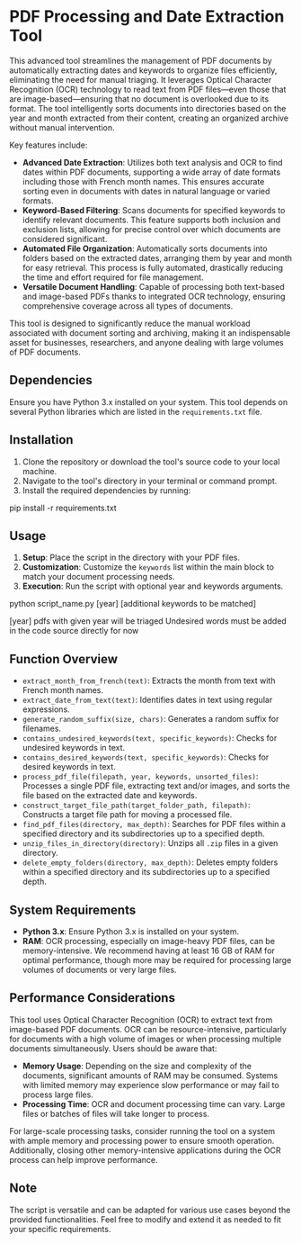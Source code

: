 # PDF Processing and Date Extraction Tool

This advanced tool streamlines the management of PDF documents by automatically extracting dates and keywords to organize files efficiently, eliminating the need for manual triaging. It leverages Optical Character Recognition (OCR) technology to read text from PDF files—even those that are image-based—ensuring that no document is overlooked due to its format. The tool intelligently sorts documents into directories based on the year and month extracted from their content, creating an organized archive without manual intervention.

Key features include:
- **Advanced Date Extraction**: Utilizes both text analysis and OCR to find dates within PDF documents, supporting a wide array of date formats including those with French month names. This ensures accurate sorting even in documents with dates in natural language or varied formats.
- **Keyword-Based Filtering**: Scans documents for specified keywords to identify relevant documents. This feature supports both inclusion and exclusion lists, allowing for precise control over which documents are considered significant.
- **Automated File Organization**: Automatically sorts documents into folders based on the extracted dates, arranging them by year and month for easy retrieval. This process is fully automated, drastically reducing the time and effort required for file management.
- **Versatile Document Handling**: Capable of processing both text-based and image-based PDFs thanks to integrated OCR technology, ensuring comprehensive coverage across all types of documents.

This tool is designed to significantly reduce the manual workload associated with document sorting and archiving, making it an indispensable asset for businesses, researchers, and anyone dealing with large volumes of PDF documents.

## Dependencies

Ensure you have Python 3.x installed on your system. This tool depends on several Python libraries which are listed in the `requirements.txt` file.

## Installation

1. Clone the repository or download the tool's source code to your local machine.
2. Navigate to the tool's directory in your terminal or command prompt.
3. Install the required dependencies by running:


pip install -r requirements.txt


## Usage

1. **Setup**: Place the script in the directory with your PDF files.
2. **Customization**: Customize the `keywords` list within the main block to match your document processing needs.
3. **Execution**: Run the script with optional year and keywords arguments.


python script_name.py [year] [additional keywords to be matched]

[year] pdfs with given year will be triaged
Undesired words must be added in the code source directly for now

## Function Overview

- `extract_month_from_french(text)`: Extracts the month from text with French month names.
- `extract_date_from_text(text)`: Identifies dates in text using regular expressions.
- `generate_random_suffix(size, chars)`: Generates a random suffix for filenames.
- `contains_undesired_keywords(text, specific_keywords)`: Checks for undesired keywords in text.
- `contains_desired_keywords(text, specific_keywords)`: Checks for desired keywords in text.
- `process_pdf_file(filepath, year, keywords, unsorted_files)`: Processes a single PDF file, extracting text and/or images, and sorts the file based on the extracted date and keywords.
- `construct_target_file_path(target_folder_path, filepath)`: Constructs a target file path for moving a processed file.
- `find_pdf_files(directory, max_depth)`: Searches for PDF files within a specified directory and its subdirectories up to a specified depth.
- `unzip_files_in_directory(directory)`: Unzips all `.zip` files in a given directory.
- `delete_empty_folders(directory, max_depth)`: Deletes empty folders within a specified directory and its subdirectories up to a specified depth.

## System Requirements

- **Python 3.x**: Ensure Python 3.x is installed on your system.
- **RAM**: OCR processing, especially on image-heavy PDF files, can be memory-intensive. We recommend having at least 16 GB of RAM for optimal performance, though more may be required for processing large volumes of documents or very large files.

## Performance Considerations

This tool uses Optical Character Recognition (OCR) to extract text from image-based PDF documents. OCR can be resource-intensive, particularly for documents with a high volume of images or when processing multiple documents simultaneously. Users should be aware that:

- **Memory Usage**: Depending on the size and complexity of the documents, significant amounts of RAM may be consumed. Systems with limited memory may experience slow performance or may fail to process large files.
- **Processing Time**: OCR and document processing time can vary. Large files or batches of files will take longer to process.

For large-scale processing tasks, consider running the tool on a system with ample memory and processing power to ensure smooth operation. Additionally, closing other memory-intensive applications during the OCR process can help improve performance.


## Note

The script is versatile and can be adapted for various use cases beyond the provided functionalities. Feel free to modify and extend it as needed to fit your specific requirements.
